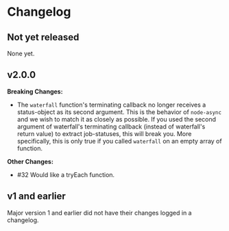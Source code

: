 # Changelog

## Not yet released

None yet.

## v2.0.0

**Breaking Changes:**

* The `waterfall` function's terminating callback no longer receives a
  status-object as its second argument. This is the behavior of `node-async`
  and we wish to match it as closely as possible. If you used the second
  argument of waterfall's terminating callback (instead of waterfall's return
  value) to extract job-statuses, this will break you. More specifically, this
  is only true if you called `waterfall` on an empty array of function.

**Other Changes:**

* #32 Would like a tryEach function.

## v1 and earlier

Major version 1 and earlier did not have their changes logged in a changelog.
